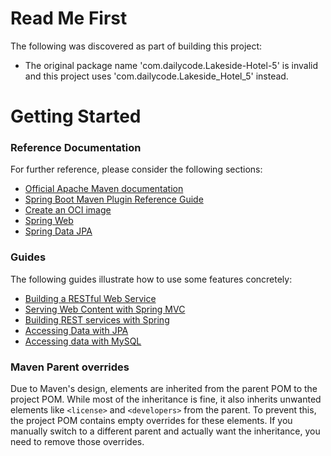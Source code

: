 # Read Me First
The following was discovered as part of building this project:

* The original package name 'com.dailycode.Lakeside-Hotel-5' is invalid and this project uses 'com.dailycode.Lakeside_Hotel_5' instead.

# Getting Started

### Reference Documentation
For further reference, please consider the following sections:

* [Official Apache Maven documentation](https://maven.apache.org/guides/index.html)
* [Spring Boot Maven Plugin Reference Guide](https://docs.spring.io/spring-boot/docs/3.2.12-SNAPSHOT/maven-plugin/reference/html/)
* [Create an OCI image](https://docs.spring.io/spring-boot/docs/3.2.12-SNAPSHOT/maven-plugin/reference/html/#build-image)
* [Spring Web](https://docs.spring.io/spring-boot/3.2.12-SNAPSHOT/reference/web/servlet.html)
* [Spring Data JPA](https://docs.spring.io/spring-boot/3.2.12-SNAPSHOT/reference/data/sql.html#data.sql.jpa-and-spring-data)

### Guides
The following guides illustrate how to use some features concretely:

* [Building a RESTful Web Service](https://spring.io/guides/gs/rest-service/)
* [Serving Web Content with Spring MVC](https://spring.io/guides/gs/serving-web-content/)
* [Building REST services with Spring](https://spring.io/guides/tutorials/rest/)
* [Accessing Data with JPA](https://spring.io/guides/gs/accessing-data-jpa/)
* [Accessing data with MySQL](https://spring.io/guides/gs/accessing-data-mysql/)

### Maven Parent overrides

Due to Maven's design, elements are inherited from the parent POM to the project POM.
While most of the inheritance is fine, it also inherits unwanted elements like `<license>` and `<developers>` from the parent.
To prevent this, the project POM contains empty overrides for these elements.
If you manually switch to a different parent and actually want the inheritance, you need to remove those overrides.

